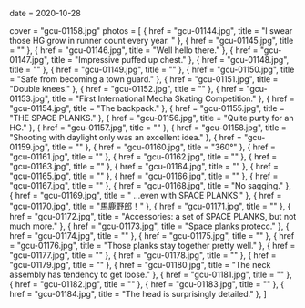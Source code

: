 
date = 2020-10-28


cover = "gcu-01158.jpg"
photos = [
{ href = "gcu-01144.jpg", title = "I swear those HG grow in runner count every year. "  },
{ href = "gcu-01145.jpg", title = ""  },
{ href = "gcu-01146.jpg", title = "Well hello there."  },
{ href = "gcu-01147.jpg", title = "Impressive puffed up chest."  },
{ href = "gcu-01148.jpg", title = ""  },
{ href = "gcu-01149.jpg", title = ""  },
{ href = "gcu-01150.jpg", title = "Safe from becoming a town guard."  },
{ href = "gcu-01151.jpg", title = "Double knees."  },
{ href = "gcu-01152.jpg", title = ""  },
{ href = "gcu-01153.jpg", title = "First International Mecha Skating Competition."  },
{ href = "gcu-01154.jpg", title = "The backpack."  },
{ href = "gcu-01155.jpg", title = "THE SPACE PLANKS."  },
{ href = "gcu-01156.jpg", title = "Quite purty for an HG."  },
{ href = "gcu-01157.jpg", title = ""  },
{ href = "gcu-01158.jpg", title = "Shooting with daylight only was an excellent idea."  },
{ href = "gcu-01159.jpg", title = ""  },
{ href = "gcu-01160.jpg", title = "360°"  },
{ href = "gcu-01161.jpg", title = ""  },
{ href = "gcu-01162.jpg", title = ""  },
{ href = "gcu-01163.jpg", title = ""  },
{ href = "gcu-01164.jpg", title = ""  },
{ href = "gcu-01165.jpg", title = ""  },
{ href = "gcu-01166.jpg", title = ""  },
{ href = "gcu-01167.jpg", title = ""  },
{ href = "gcu-01168.jpg", title = "No sagging."  },
{ href = "gcu-01169.jpg", title = " ...even with SPACE PLANKS."  },
{ href = "gcu-01170.jpg", title = "馬鹿野郎！" },
{ href = "gcu-01171.jpg", title = ""  },
{ href = "gcu-01172.jpg", title = "Accessories: a set of SPACE PLANKS, but not much more."  },
{ href = "gcu-01173.jpg", title = "Space planks protecc."  },
{ href = "gcu-01174.jpg", title = ""  },
{ href = "gcu-01175.jpg", title = ""  },
{ href = "gcu-01176.jpg", title = "Those planks stay together pretty well."  },
{ href = "gcu-01177.jpg", title = ""  },
{ href = "gcu-01178.jpg", title = ""  },
{ href = "gcu-01179.jpg", title = ""  },
{ href = "gcu-01180.jpg", title = "The neck assembly has tendency to get loose."  },
{ href = "gcu-01181.jpg", title = ""  },
{ href = "gcu-01182.jpg", title = ""  },
{ href = "gcu-01183.jpg", title = ""  },
{ href = "gcu-01184.jpg", title = "The head is surprisingly detailed."  },
]

